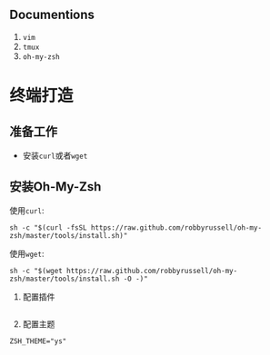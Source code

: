 

## Documentions

1. `vim`
2. `tmux`
3. `oh-my-zsh`

# 终端打造

## 准备工作

- 安装`curl`或者`wget`

##  安装Oh-My-Zsh

使用`curl`:

```shell
sh -c "$(curl -fsSL https://raw.github.com/robbyrussell/oh-my-zsh/master/tools/install.sh)"
```

使用`wget`:

```shell
sh -c "$(wget https://raw.github.com/robbyrussell/oh-my-zsh/master/tools/install.sh -O -)"
```

1. 配置插件

```shell

```

2. 配置主题

```shell
ZSH_THEME="ys"
```


